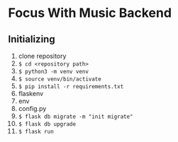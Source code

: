 # Focus With Music Backend


## Initializing
1. clone repository
2. `$ cd <repository path>`
3. `$ python3 -m venv venv`
4. `$ source venv/bin/activate`
5. `$ pip install -r requirements.txt`
6. flaskenv 
7. env 
8. config.py
9. `$ flask db migrate -m "init migrate"`
10. `$ flask db upgrade`
11. `$ flask run`